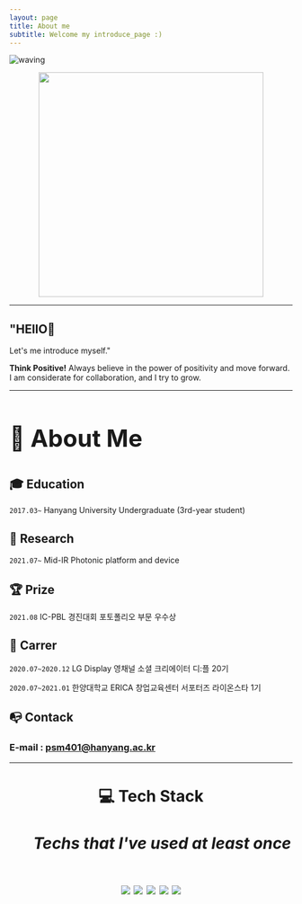 ```yaml
---
layout: page
title: About me
subtitle: Welcome my introduce_page :)
---
```


![waving](https://capsule-render.vercel.app/api?type=waving&height=200&text=Park_seoungmin&fontAlign=50&fontAlignY=40&color=gradient)

<p align="center"><img src="https://user-images.githubusercontent.com/32427749/131963021-26b1db94-9c9c-4f0e-93eb-5b84f868cfcc.png" width="400"></p>


<!---
<p align="center"><img src="../assets/img/sm_profile.jpg" width="400"></p>
--->


---


## "HEllO👋 
Let's me introduce myself."

**Think Positive!** Always believe in the power of positivity and move forward.
I am considerate for collaboration, and I try to grow.

---
**<h1><dl><dt>👩 About Me </dt>**
---

## **🎓 Education**

`2017.03~` Hanyang University Undergraduate (3rd-year student)


## **📝 Research** 

`2021.07~` Mid-IR Photonic platform and device

## **🏆 Prize**

`2021.08` IC-PBL 경진대회 포토폴리오 부문 우수상

## **📑 Carrer**

`2020.07~2020.12` LG Display 영채널 소셜 크리에이터 디:플 20기

`2020.07~2021.01` 한양대학교 ERICA 창업교육센터 서포터즈 라이온스타 1기

## **📭 Contack** 
### E-mail : psm401@hanyang.ac.kr
---

<center>

**<h1><dl><dt>💻 Tech Stack </dt>**
<h5><dd>Techs that I've used at least once</dd></dl>
<img src="https://img.shields.io/badge/Python-3766AB?style=flat-square&logo=Python&logoColor=white"/></a>
<img src="https://img.shields.io/badge/HTML5-E34F26?style=flat-square&logo=html5&logoColor=white"/></a>
<img src="https://img.shields.io/badge/CSS-1572B6?style=flat-square&logo=css3&logoColor=white"/></a>
<img src="https://img.shields.io/badge/Java-007396?style=flat-square&logo=JAVA&logoColor=white"/></a>
<img src="https://img.shields.io/badge/JavaScript-F7DF1E?style=flat-square&logo=JAVASCRIPT&logoColor=white"/></a>

